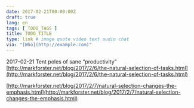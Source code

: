 ```yaml
---
date: 2017-02-21T00:00:00Z
draft: true
lang: en
tags: [ TODO_TAGS ]
title: TODO_TITLE
type: link # image quote video text audio chat
via: "[Who](http://example.com)"
---
```



2017-02-21
Tent poles of sane “productivity” 
[http://markforster.net/blog/2017/2/6/the-natural-selection-of-tasks.html](http://markforster.net/blog/2017/2/6/the-natural-selection-of-tasks.html)

[http://markforster.net/blog/2017/2/7/natural-selection-changes-the-emphasis.html](http://markforster.net/blog/2017/2/7/natural-selection-changes-the-emphasis.html)

